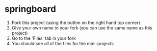 # springboard
1. Fork this project (using the button on the right hand top corner)
2. Give your own name to your fork (you can use the same name as this project)
3. Go to the 'Files' tab in your fork
4. You should see all of the files for the mini-projects
